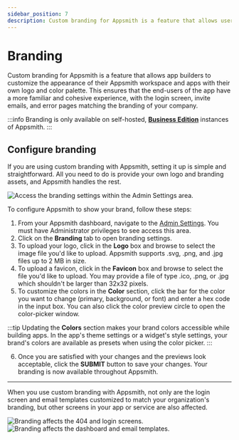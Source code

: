 ```yaml
---
sidebar_position: 7
description: Custom branding for Appsmith is a feature that allows users to customize the appearance of their Appsmith workspace and apps with their own logo and color palette.
---
```


# Branding

Custom branding for Appsmith is a feature that allows app builders to customize the appearance of their Appsmith workspace and apps with their own logo and color palette. This ensures that the end-users of the app have a more familiar and cohesive experience, with the login screen, invite emails, and error pages matching the branding of your company. 

:::info
Branding is only available on self-hosted, [**Business Edition**](https://www.appsmith.com/pricing) instances of Appsmith.
:::

<VideoEmbed host="youtube" videoId="E_4I0J-0u1k" title="How to use Custom Branding" caption="Set up Appsmith to show your own branding" /> 

## Configure branding

If you are using custom branding with Appsmith, setting it up is simple and straightforward. All you need to do is provide your own logo and branding assets, and Appsmith handles the rest.

![Access the branding settings within the Admin Settings area.](/img/branding_newbrand.png)

To configure Appsmith to show your brand, follow these steps:
1. From your Appsmith dashboard, navigate to the [Admin Settings](/getting-started/setup/instance-configuration). You must have Administrator privileges to see access this area.
2. Click on the **Branding** tab to open branding settings.
3. To upload your logo, click in the **Logo** box and browse to select the image file you'd like to upload. Appsmith supports .svg, .png, and .jpg files up to 2 MB in size.
4. To upload a favicon, click in the **Favicon** box and browse to select the file you'd like to upload. You may provide a file of type .ico, .png, or .jpg which shouldn't be larger than 32x32 pixels.
5. To customize the colors in the **Color** section, click the bar for the color you want to change (primary, background, or font) and enter a hex code in the input box. You can also click the color preview circle to open the color-picker window.

:::tip
Updating the **Colors** section makes your brand colors accessible while building apps. In the app's theme settings or a widget's style settings, your brand's colors are available as presets when using the color picker.
:::

6. Once you are satisfied with your changes and the previews look acceptable, click the **SUBMIT** button to save your changes. Your branding is now available throughout Appsmith.

---

When you use custom branding with Appsmith, not only are the login screen and email templates customized to match your organization's branding, but other screens in your app or service are also affected.

![Branding affects the 404 and login screens.](/img/branding_404_login.png)
![Branding affects the dashboard and email templates.](</img/branding_dash_email.png>)

